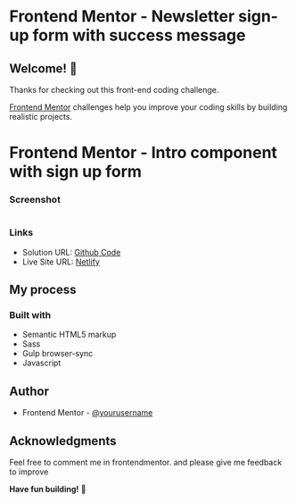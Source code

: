 # Frontend Mentor - Newsletter sign-up form with success message

## Welcome! 👋

Thanks for checking out this front-end coding challenge.

[Frontend Mentor](https://www.frontendmentor.io) challenges help you improve your coding skills by building realistic projects.

# Frontend Mentor - Intro component with sign up form

### Screenshot

![]()

### Links

- Solution URL: [Github Code](https://github.com/lastiwan89/fem-newsletter-sign-up)
- Live Site URL: [Netlify]()

## My process

### Built with

- Semantic HTML5 markup
- Sass
- Gulp browser-sync
- Javascript

## Author

- Frontend Mentor - [@yourusername](https://www.frontendmentor.io/profile/lastiwan89)

## Acknowledgments

Feel free to comment me in frontendmentor. and please give me feedback to improve

**Have fun building!** 🚀
